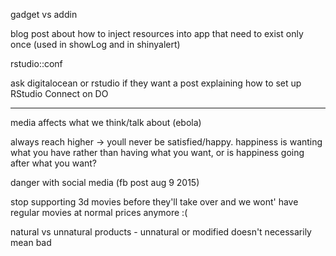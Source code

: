 gadget vs addin

blog post about how to inject resources into app that need to exist only once (used in showLog and in shinyalert)

rstudio::conf

ask digitalocean or rstudio if they want a post explaining how to set up RStudio Connect on DO

---

media affects what we think/talk about (ebola)

always reach higher -> youll never be satisfied/happy. happiness is wanting what you have rather than having what you want, or is happiness going after what you want?

danger with social media (fb post aug 9 2015)

stop supporting 3d movies before they'll take over and we wont' have regular movies at normal prices anymore :(

natural vs unnatural products - unnatural or modified doesn't necessarily mean bad

